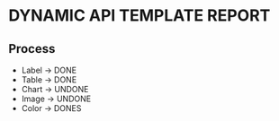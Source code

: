 # DYNAMIC API TEMPLATE REPORT
## Process
- Label -> DONE
- Table -> DONE
- Chart -> UNDONE
- Image -> UNDONE
- Color -> DONES